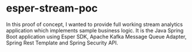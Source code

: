 # esper-stream-poc
In this proof of concept, I wanted to provide full working stream analytics application which implements sample business logic.  It is the Java Spring Boot application using Esper SDK, Apache Kafka Message Queue Adapter, Spring Rest Template and Spring Security API. 
